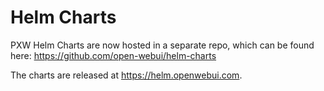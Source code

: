 # Helm Charts
PXW Helm Charts are now hosted in a separate repo, which can be found here: https://github.com/open-webui/helm-charts 

The charts are released at https://helm.openwebui.com. 